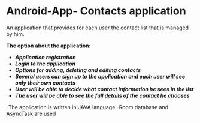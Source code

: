 # Android-App- Contacts application

An application that provides for each user the contact list that is managed by him.

**The option about the application:**

- ***Application registration***
- ***Login to the application***
- ***Options for adding, deleting and editing contacts***
- ***Several users can sign up to the application and each user will see only their own contacts***
- ***User will be able to decide what contact information he sees in the list***
- ***The user will be able to see the full details of the contact he chooses***

-The application is written in JAVA language
-Room database and AsyncTask are used


